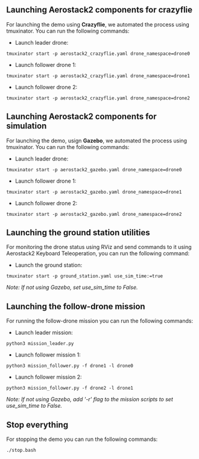 ## Launching Aerostack2 components for crazyflie

For launching the demo using **Crazyflie**, we automated the process using tmuxinator. You can run the following commands:

- Launch leader drone:
```
tmuxinator start -p aerostack2_crazyflie.yaml drone_namespace=drone0
```

- Launch follower drone 1:
```
tmuxinator start -p aerostack2_crazyflie.yaml drone_namespace=drone1
```

- Launch follower drone 2:
```
tmuxinator start -p aerostack2_crazyflie.yaml drone_namespace=drone2
```

## Launching Aerostack2 components for simulation

For launching the demo, usign **Gazebo**, we automated the process using tmuxinator. You can run the following commands:

- Launch leader drone:
```
tmuxinator start -p aerostack2_gazebo.yaml drone_namespace=drone0
```

- Launch follower drone 1:
```
tmuxinator start -p aerostack2_gazebo.yaml drone_namespace=drone1
```

- Launch follower drone 2:
```
tmuxinator start -p aerostack2_gazebo.yaml drone_namespace=drone2
```

## Launching the ground station utilities

For monitoring the drone status using RViz and send commands to it using Aerostack2 Keyboard Teleoperation, you can run the following command:

- Launch the ground station:
```
tmuxinator start -p ground_station.yaml use_sim_time:=true
```

*Note: If not using Gazebo, set use_sim_time to False.*

## Launching the follow-drone mission

For running the follow-drone mission you can run the following commands:

- Launch leader mission:
```
python3 mission_leader.py
```

- Launch follower mission 1:
```
python3 mission_follower.py -f drone1 -l drone0
```

- Launch follower mission 2:
```
python3 mission_follower.py -f drone2 -l drone1
```

*Note: If not using Gazebo, add '-r' flag to the mission scripts to set use_sim_time to False.*

## Stop everything

For stopping the demo you can run the following commands:

```
./stop.bash
```